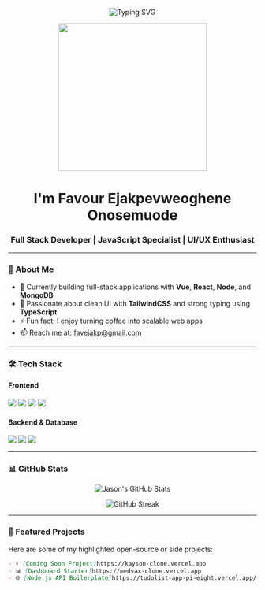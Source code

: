 <p align="center">
  <img src="https://readme-typing-svg.demolab.com/?lines=Hi+there!+I'm+Favour+Ejakpevweoghene+Onosemuode%2C+a+Full+Stack+Dev;Vue.js+%7C+React.js+%7C+Tailwind+CSS+%7C+Node.js+%7C+MongoDB;&center=true&width=750&height=45&color=38BDF8&pause=1000" alt="Typing SVG" />
</p>

<p align="center">
  <img src="https://media.giphy.com/media/qgQUggAC3Pfv687qPC/giphy.gif" width="300" />
</p>

<h1 align="center">I'm Favour Ejakpevweoghene Onosemuode</h1>
<h3 align="center">Full Stack Developer | JavaScript Specialist | UI/UX Enthusiast</h3>

---

### 🧠 About Me

- 🔭 Currently building full-stack applications with **Vue**, **React**, **Node**, and **MongoDB**
- 🎨 Passionate about clean UI with **TailwindCSS** and strong typing using **TypeScript**
- ⚡ Fun fact: I enjoy turning coffee into scalable web apps
- 📫 Reach me at: [favejakp@gmail.com](mailto:favejakp@gmail.com)

---

### 🛠️ Tech Stack

#### Frontend
<p>
  <img src="https://img.shields.io/badge/Vue.js-35495E?style=for-the-badge&logo=vue.js&logoColor=4FC08D" />
  <img src="https://img.shields.io/badge/React-20232A?style=for-the-badge&logo=react&logoColor=61DAFB" />
  <img src="https://img.shields.io/badge/TailwindCSS-38B2AC?style=for-the-badge&logo=tailwind-css&logoColor=white" />
  <img src="https://img.shields.io/badge/TypeScript-3178C6?style=for-the-badge&logo=typescript&logoColor=white" />
</p>

#### Backend & Database
<p>
  <img src="https://img.shields.io/badge/Node.js-339933?style=for-the-badge&logo=node.js&logoColor=white" />
  <img src="https://img.shields.io/badge/Express.js-000000?style=for-the-badge&logo=express&logoColor=white" />
  <img src="https://img.shields.io/badge/MongoDB-4EA94B?style=for-the-badge&logo=mongodb&logoColor=white" />
</p>

---

### 📊 GitHub Stats

<p align="center">
  <img src="https://github-readme-stats.vercel.app/api?username=ejasonos&show_icons=true&theme=radical" alt="Jason's GitHub Stats" />
</p>

<p align="center">
  <img src="https://github-readme-streak-stats.herokuapp.com/?user=ejasonos&theme=radical" alt="GitHub Streak" />
</p>

---

### 🚀 Featured Projects

Here are some of my highlighted open-source or side projects:

```md
- ⚡ [Coming Soon Project]https://kayson-clone.vercel.app
- 📊 [Dashboard Starter]https://medvax-clone.vercel.app
- 🌐 [Node.js API Boilerplate]https://todolist-app-pi-eight.vercel.app/
